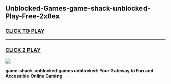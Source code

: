 
## Unblocked-Games-game-shack-unblocked-Play-Free-2x8ex
<h3>
<a href="https://premium76.site?title=game-shack-unblocked&ref=20A">CLICK TO PLAY</a></h3>
<hr>

<h3>
<a href="https://premium76.site?title=game-shack-unblocked&ref=20A">CLICK 2 PLAY</a>
  
</h3>

<a href="https://premium76.site?title=game-shack-unblocked&ref=20A"><img src="https://clearcache.store/games.png"></a>


**game-shack-unblocked games unblocked: Your Gateway to Fun and Accessible Online Gaming**
